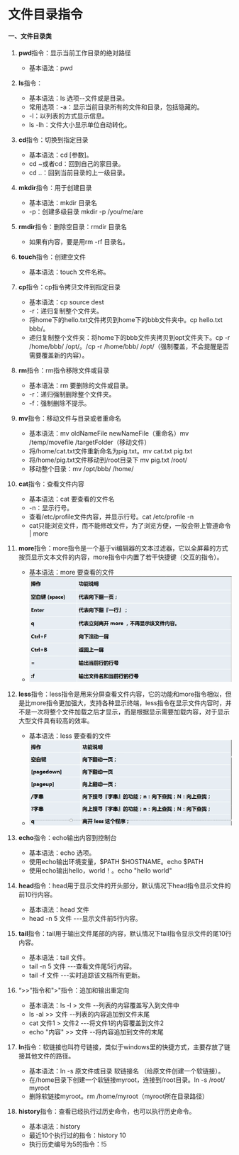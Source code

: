 # 文件目录指令



#### 一、文件目录类

1. **pwd**指令：显示当前工作目录的绝对路径

   - 基本语法：pwd  

2. **ls**指令：

   - 基本语法：ls  选项--文件或是目录。
   - 常用选项：-a：显示当前目录所有的文件和目录，包括隐藏的。
   - -l：以列表的方式显示信息。
   - ls -lh：文件大小显示单位自动转化。

3. **cd**指令：切换到指定目录

   - 基本语法：cd [参数]。
   - cd ~或者cd：回到自己的家目录。
   - cd ..：回到当前目录的上一级目录。

4. **mkdir**指令：用于创建目录

   - 基本语法：mkdir 目录名
   - -p：创建多级目录  mkdir -p /you/me/are

5. **rmdir**指令：删除空目录：rmdir 目录名

   - 如果有内容，要是用rm -rf 目录名。

6. **touch**指令：创建空文件

   - 基本语法：touch 文件名称。

7. **cp**指令：cp指令拷贝文件到指定目录

   - 基本语法：cp  source dest
   - -r：递归复制整个文件夹。
   - 将home下的hello.txt文件拷贝到home下的bbb文件夹中。cp hello.txt bbb/。
   - 递归复制整个文件夹：将home下的bbb文件夹拷贝到opt文件夹下。cp -r /home/bbb/ /opt/。/cp -r /home/bbb/ /opt/（强制覆盖，不会提醒是否需要覆盖新的内容）。

8. **rm**指令：rm指令移除文件或目录

   - 基本语法：rm 要删除的文件或目录。
   - -r：递归强制删除整个文件夹。
   - -f：强制删除不提示。

9. **mv**指令：移动文件与目录或者重命名

   - 基本语法：mv oldNameFile newNameFile（重命名）mv /temp/movefile /targetFolder（移动文件）
   - 将/home/cat.txt文件重新命名为pig.txt。mv cat.txt pig.txt
   - 将/home/pig.txt文件移动到/root目录下 mv pig.txt /root/
   - 移动整个目录：mv /opt/bbb/ /home/

10. **cat**指令：查看文件内容

    - 基本语法：cat 要查看的文件名
    - -n：显示行号。
    - 查看/etc/profile文件内容，并显示行号。cat /etc/profile -n
    - cat只能浏览文件，而不能修改文件，为了浏览方便，一般会带上管道命令 | more

11. **more**指令：more指令是一个基于vi编辑器的文本过滤器，它以全屏幕的方式按页显示文本文件的内容，more指令中内置了若干快捷键（交互的指令）。

    - 基本语法：more 要查看的文件
    - <img src="../asset/image-20230303213518545.png">

12. **less**指令：less指令是用来分屏查看文件内容，它的功能和more指令相似，但是比more指令更加强大，支持各种显示终端，less指令在显示文件内容时，并不是一次将整个文件加载之后才显示，而是根据显示需要加载内容，对于显示大型文件具有较高的效率。

    - 基本语法：less 要查看的文件
    - <img src="../asset/image-20230303213927603.png">

13. **echo**指令：echo输出内容到控制台

    - 基本语法：echo 选项。
    - 使用echo输出环境变量，$PATH $HOSTNAME。echo $PATH
    - 使用echo输出hello，world！。echo "hello world"

14. **head**指令：head用于显示文件的开头部分，默认情况下head指令显示文件的前10行内容。

    - 基本语法：head 文件
    - head -n 5 文件 ---显示文件前5行内容。

15. **tail**指令：tail用于输出文件尾部的内容，默认情况下tail指令显示文件的尾10行内容。

    - 基本语法：tail 文件。
    - tail -n 5 文件 ---查看文件尾5行内容。
    - tail -f 文件 ---实时追踪该文档所有更新。

16. “>>”指令和">"指令：追加和输出重定向

    - 基本语法：ls -l > 文件  --列表的内容覆盖写入到文件中
    - ls -al >> 文件 --列表的内容追加到文件末尾
    - cat 文件1 > 文件2 ---将文件1的内容覆盖到文件2
    - echo "内容" >> 文件 --将内容追加到文件的末尾

17. **ln**指令：软链接也叫符号链接，类似于windows里的快捷方式，主要存放了链接其他文件的路径。

    - 基本语法：ln -s 原文件或目录 软链接名 （给原文件创建一个软链接）。
    - 在/home目录下创建一个软链接myroot，连接到/root目录。ln -s /root/ myroot
    - 删除软链接myroot。rm /home/myroot（myroot所在目录路径）

18. **history**指令：查看已经执行过历史命令，也可以执行历史命令。

    - 基本语法：history
    - 最近10个执行过的指令：history 10
    - 执行历史编号为5的指令：!5

    